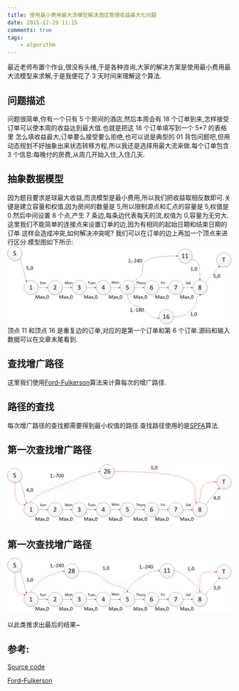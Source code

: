 ```yaml
---
title: 使用最小费用最大流模型解决酒店管理收益最大化问题
date: 2015-12-29 11:15
comments: true
tags:
	- algorithm
---
```


最近老师布置个作业,很没有头绪,于是各种咨询,大家的解决方案是使用最小费用最大流模型来求解,于是我便花了 3 天时间来理解这个算法.

## 问题描述

问题很简单,你有一个只有 5 个房间的酒店,然后本周会有 18 个订单到来,怎样接受订单可以使本周的收益达到最大值.也就是把这 18 个订单填写到一个 5\*7 的表格里
怎么填收益最大,订单要么接受要么拒绝,也可以说是典型的 01 背包问题吧,但用动态规划不好抽象出来状态转移方程,所以我还是选择用最大流来做.每个订单包含 3 个信息:每晚付的房费,从周几开始入住,入住几天.

## 抽象数据模型

因为题目要求是球最大收益,而流模型是最小费用,所以我们把收益取相反数即可.关键是建立容量和权值,因为房间的数量是 5,所以限制源点和汇点的容量是 5,权值是 0.然后中间设置 8 个点,产生 7 条边,每条边代表每天的流,权值为 0,容量为无穷大.这里我们不能简单的连接点来设置订单的边,因为有相同的起始日期和结束日期的订单.这样会造成冲突,如何解决冲突呢? 我们可以在订单的边上再加一个顶点来进行区分.模型图如下所示:
![model](https://raw.githubusercontent.com/acgotaku/USTC-Coding/master/hotel/model.png)
顶点 11 和顶点 16 是重复边的订单,对应的是第一个订单和第 6 个订单.源码和输入数据可以在文章末尾看到.

## 查找增广路径

这里我们使用[Ford–Fulkerson](https://en.wikipedia.org/wiki/Ford%E2%80%93Fulkerson_algorithm)算法来计算每次的增广路径.

## 路径的查找

每次增广路径的查找都需要得到最小权值的路径.查找路径使用的是[SPFA](https://en.wikipedia.org/wiki/Shortest_Path_Faster_Algorithm)算法.

## 第一次查找增广路径

![model](https://raw.githubusercontent.com/acgotaku/USTC-Coding/master/hotel/hotel1.1.png)

## 第一次查找增广路径

![model](https://raw.githubusercontent.com/acgotaku/USTC-Coding/master/hotel/hotel1.2.png)

以此类推求出最后的结果~

## 参考:

[Source code](https://github.com/acgotaku/USTC-Coding/tree/master/hotel)

[Ford–Fulkerson](http://www.cnblogs.com/gaochundong/p/ford_fulkerson_maximum_flow_algorithm.html)
